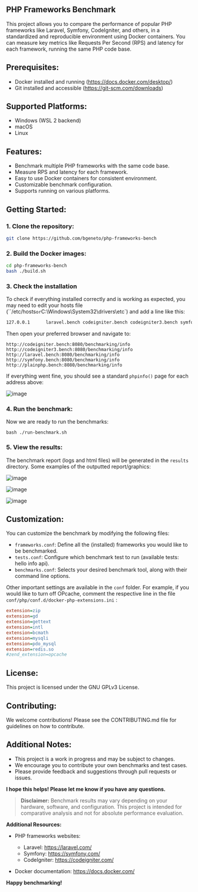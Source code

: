 ## PHP Frameworks Benchmark

This project allows you to compare the performance of popular PHP frameworks like Laravel, Symfony, CodeIgniter, and others, in a standardized and reproducible environment using Docker containers. You can measure key metrics like Requests Per Second (RPS) and latency for each framework, running the same PHP code base.

## Prerequisites:

- Docker installed and running (https://docs.docker.com/desktop/)
- Git installed and accessible (https://git-scm.com/downloads)

## Supported Platforms:

- Windows (WSL 2 backend)
- macOS
- Linux

## Features:

- Benchmark multiple PHP frameworks with the same code base.
- Measure RPS and latency for each framework.
- Easy to use Docker containers for consistent environment.
- Customizable benchmark configuration.
- Supports running on various platforms.

## Getting Started:

### 1.  Clone the repository:

```bash
git clone https://github.com/bgeneto/php-frameworks-bench
```

### 2. Build the Docker images:

```bash
cd php-frameworks-bench
bash ./build.sh
```

### 3. Check the installation

To check if everything installed correctly and is working as expected, you may need to edit your hosts file (``/etc/hosts` or `C:\Windows\System32\drivers\etc`) and add a line like this:

```bat
127.0.0.1      laravel.bench codeigniter.bench codeigniter3.bench symfony.bench plainphp.bench
```

Then open your preferred browser and navigate to: 

```
http://codeigniter.bench:8080/benchmarking/info
http://codeigniter3.bench:8080/benchmarking/info
http://laravel.bench:8080/benchmarking/info
http://symfony.bench:8080/benchmarking/info
http://plainphp.bench:8080/benchmarking/info
```

If everything went fine, you should see a standard `phpinfo()` page for each address above:

![image](https://github.com/bgeneto/php-frameworks-bench/assets/473074/82b1fb4d-c1c6-46fb-ab46-ea919be10632)

### 4. Run the benchmark:

Now we are ready to run the benchmarks:

```
bash ./run-benchmark.sh
```


### 5. View the results:

The benchmark report (logs and html files) will be generated in the `results` directory. Some examples of the outputted report/graphics:

![image](https://github.com/bgeneto/php-frameworks-bench/assets/473074/8b4e0db8-3d1f-48cc-b54a-c4e372fd6bdf)

![image](https://github.com/bgeneto/php-frameworks-bench/assets/473074/8e16e038-92aa-4db5-80d6-0d27d5a69fbc)

![image](https://github.com/bgeneto/php-frameworks-bench/assets/473074/0c542ae4-bde6-4cb3-99f1-886c342e3bc0)

## Customization:

You can customize the benchmark by modifying the following files:

- `frameworks.conf`: Define all the (installed) frameworks you would like to be benchmarked.
- `tests.conf`: Configure which benchmark test to run (available tests: hello info api).
- `benchmarks.conf`: Selects your desired benchmark tool, along with their command line options.

Other important settings are available in the `conf` folder. For example, if you would like to turn off OPcache, comment the respective line in the file `conf/php/conf.d/docker-php-extensions.ini` : 

```ini
extension=zip
extension=gd
extension=gettext
extension=intl
extension=bcmath
extension=mysqli
extension=pdo_mysql
extension=redis.so
#zend_extension=opcache
```




## License:

This project is licensed under the GNU GPLv3 License.


## Contributing:

We welcome contributions! Please see the CONTRIBUTING.md file for guidelines on how to contribute.


## Additional Notes:

- This project is a work in progress and may be subject to changes.
- We encourage you to contribute your own benchmarks and test cases.
- Please provide feedback and suggestions through pull requests or issues.



**I hope this helps! Please let me know if you have any questions.**



> **Disclaimer:** Benchmark results may vary depending on your hardware, software, and configuration. This project is intended for comparative analysis and not for absolute performance evaluation.



**Additional Resources:**

- PHP frameworks websites:

  - Laravel: https://laravel.com/
  - Symfony: https://symfony.com/
  - CodeIgniter: https://codeigniter.com/
- Docker documentation: https://docs.docker.com/



**Happy benchmarking!**

